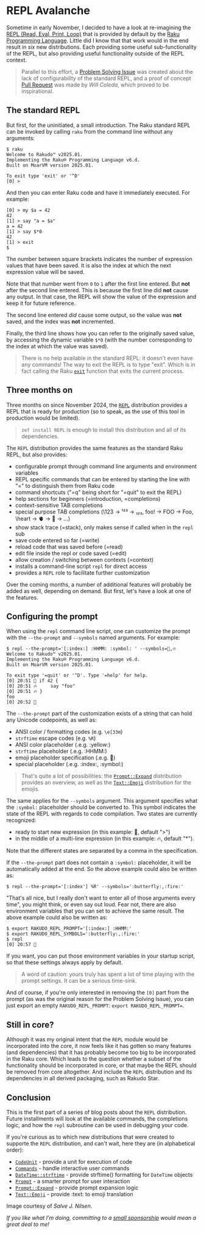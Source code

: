 # REPL Avalanche

Sometime in early November, I decided to have a look at re-imagining the [REPL (Read, Eval, Print, Loop)](https://docs.raku.org/language/REPL) that is provided by default by the [Raku Programming Language](https://raku.org).  Little did I know that that work would in the end result in *six* new distributions.  Each providing some useful sub-functionality of the REPL, but also providing useful functionality outside of the REPL context.

> Parallel to this effort, a [Problem Solving Issue](https://github.com/raku/problem-solving/issues/459) was created about the lack of configurability of the standard REPL, and a proof of concept [Pull Request](https://github.com/Raku/problem-solving/pull/460) was made by *Will Coleda*, which proved to be inspirational.

## The standard REPL

But first, for the uninitiated, a small introduction.  The Raku standard REPL can be invoked by calling `raku` from the command line without any arguments:
```
$ raku
Welcome to Rakudo™ v2025.01.
Implementing the Raku® Programming Language v6.d.
Built on MoarVM version 2025.01.

To exit type 'exit' or '^D'
[0] >
```
And then you can enter Raku code and have it immediately executed.  For example:
```
[0] > my $a = 42
42
[1] > say "a = $a"
a = 42
[1] > say $*0
42
[1] > exit
$
```
The number between square brackets indicates the number of expression values that have been saved.  It is also the index at which the next expression value will be saved.

Note that that number went from `0` to `1` after the first line entered.  But **not** after the second line entered.  This is because the first line did **not** cause any output.  In that case, the REPL will show the value of the expression and keep it for future reference.

The second line entered *did* cause some output, so the value was **not** saved, and the index was **not** incremented.

Finally, the third line shows how you can refer to the originally saved value, by accessing the dynamic variable `$*0` (with the number corresponding to the index at which the value was saved).

> There is no help available in the standard REPL: it doesn't even have any commands!  The way to exit the REPL is to type "exit".  Which is in fact calling the Raku [`exit`](https://docs.raku.org/routine/exit) function that exits the current process.

## Three months on
Three months on since November 2024, the [`REPL`](https://raku.land/zef:lizmat/REPL) distribution provides a REPL that is ready for production (so to speak, as the use of this tool in production would be limited).

> `zef install REPL` is enough to install this distribution and all of its dependencies.

The `REPL` distribution provides the same features as the standard Raku REPL, but also provides:
- configurable prompt through command line arguments and environment variables
- REPL specific commands that can be entered by starting the line with "=" to distinguish them from Raku code
- command shortcuts ("=q" being short for "=quit" to exit the REPL)
- help sections for beginners (=introduction, =completions)
- context-sensitive TAB completions
- special purpose TAB completions (\\123 → ¹²³ → ₁₂₃, foo! → FOO → Foo, \heart → 🫀 → 💓 → ...)
- show stack trace (=stack), only makes sense if called when in the `repl` sub
- save code entered so far (=write)
- reload code that was saved before (=read)
- edit file inside the repl or code saved (=edit)
- allow creation / switching between contexts (=context)
- installs a command-line script `repl` for direct access
- provides a `REPL` role to facilitate further customization

Over the coming months, a number of additional features will probably be added as well, depending on demand.  But first, let's have a look at one of the features.

## Configuring the prompt

When using the `repl` command line script, one can customize the prompt with the `--the-prompt` and `--symbols` named arguments.  For example:
```
$ repl --the-prompt='[:index:] :HHMM: :symbol: ' --symbols=🦋,🔥
Welcome to Rakudo™ v2025.01.
Implementing the Raku® Programming Language v6.d.
Built on MoarVM version 2025.01.

To exit type '=quit' or '^D'. Type '=help' for help.
[0] 20:51 🦋 if 42 {
[0] 20:51 🔥     say "foo"
[0] 20:51 🔥 }
foo
[0] 20:52 🦋 
```
The `--the-prompt` part of the customization exists of a string that can hold any Unicode codepoints, as well as:
- ANSI color / formatting codes (e.g. `\e[33m`)
- `strftime` escape codes (e.g. `%R`)
- ANSI color placeholder (.e.g. :yellow:)
- `strftime` placeholder (.e.g. :HHMM:)
- emoji placeholder specification (.e.g. :butterfly:)
- special placeholder (.e.g. :index:, :symbol:)

> That's quite a lot of possibilities: the [`Prompt::Expand`](https://raku.land/zef:lizmat/Prompt::Expand) distribution provides an overview, as well as the [`Text::Emoji`](https://raku.land/zef:lizmat/Text::Emoji) distribution for the emojis.

The same applies for the `--symbols` argument.  This argument specifies what the `:symbol:` placeholder should be converted to.  This symbol indicates the state of the REPL with regards to code compilation.  Two states are currently recognized:
- ready to start new expression (in this example: 🦋, default ">")
- in the middle of a multi-line expression (in this example: 🔥, default "*").

Note that the different states are separated by a comma in the specification.

If the `--the-prompt` part does not contain a `:symbol:` placeholder, it will be automatically added at the end.  So the above example could also be written as:
```
$ repl --the-prompt='[:index'] %R' --symbols=':butterfly:,:fire:'
```

"That's all nice, but I really don't want to enter all of those arguments every time", you might think, or even say out loud.  Fear not, there are also environment variables that you can set to achieve the same result.  The above example could also be written as:
```
$ export RAKUDO_REPL_PROMPT='[:index:] :HHMM:'
$ export RAKUDO_REPL_SYMBOLS=':butterfly:,:fire:'
$ repl
[0] 20:57 🦋
```
If you want, you can put those environment variables in your startup script, so that these settings always apply by default.

> A word of caution: yours truly has spent a lot of time playing with the prompt settings.  It can be a serious time-sink.

And of course, if you're only interested in removing the `[0]` part from the prompt (as was the original reason for the Problem Solving Issue), you can just export an empty `RAKUDO_REPL_PROMPT`: `export RAKUDO_REPL_PROMPT=`.

## Still in core?

Although it was my original intent that the `REPL` module would be incorporated into the core, it now feels like it has gotten so many features (and dependencies) that it has probably become too big to be incorporated in the Raku core.  Which leads to the question whether a subset of the functionality should be incorporated in core, or that maybe the REPL should be removed from core altogether.  And include the `REPL` distribution and its dependencies in all derived packaging, such as Rakudo Star.

## Conclusion

This is the first part of a series of blog posts about the `REPL` distribution.  Future installments will look at the available commands, the completions logic, and how the `repl` subroutine can be used in debugging your code.

If you're curious as to which new distributions that were created to supporte the `REPL` distribution, and can't wait, here they are (in alphabetical order):
- [`CodeUnit`](https://raku.land/zef:lizmat/CodeUnit) - provide a unit for execution of code
- [`Commands`](https://raku.land/zef:lizmat/Commands) - handle interactive user commands
- [`DateTime::strftime`](https://raku.land/zef:lizmat/DateTime::strftime) -  provide strftime() formatting for `DateTime` objects
- [`Prompt`](https://raku.land/zef:lizmat/Prompt) - a smarter prompt for user interaction
- [`Prompt::Expand`](https://raku.land/zef:lizmat/Prompt::Expand) - provide prompt expansion logic
- [`Text::Emoji`](https://raku.land/zef:lizmat/Text::Emoji) - provide :text: to emoji translation

Image courtesy of *Salve J. Nilsen*.

*If you like what I'm doing, committing to a [small sponsorship](https://github.com/sponsors/lizmat/) would mean a great deal to me!*
